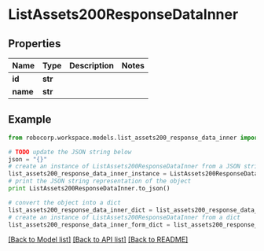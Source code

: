 # ListAssets200ResponseDataInner


## Properties
Name | Type | Description | Notes
------------ | ------------- | ------------- | -------------
**id** | **str** |  | 
**name** | **str** |  | 

## Example

```python
from robocorp.workspace.models.list_assets200_response_data_inner import ListAssets200ResponseDataInner

# TODO update the JSON string below
json = "{}"
# create an instance of ListAssets200ResponseDataInner from a JSON string
list_assets200_response_data_inner_instance = ListAssets200ResponseDataInner.from_json(json)
# print the JSON string representation of the object
print ListAssets200ResponseDataInner.to_json()

# convert the object into a dict
list_assets200_response_data_inner_dict = list_assets200_response_data_inner_instance.to_dict()
# create an instance of ListAssets200ResponseDataInner from a dict
list_assets200_response_data_inner_form_dict = list_assets200_response_data_inner.from_dict(list_assets200_response_data_inner_dict)
```
[[Back to Model list]](../README.md#documentation-for-models) [[Back to API list]](../README.md#documentation-for-api-endpoints) [[Back to README]](../README.md)


